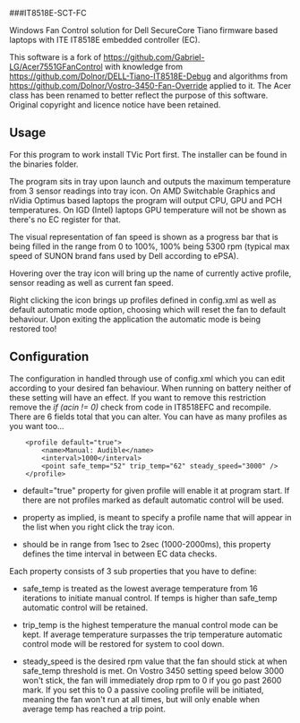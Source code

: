 ###IT8518E-SCT-FC

Windows Fan Control solution for Dell SecureCore Tiano firmware based laptops with ITE IT8518E embedded controller (EC).

This software is a fork of https://github.com/Gabriel-LG/Acer7551GFanControl with knowledge from https://github.com/Dolnor/DELL-Tiano-IT8518E-Debug 
and algorithms from https://github.com/Dolnor/Vostro-3450-Fan-Override applied to it. The Acer class has been renamed to better reflect the purpose of this software.
Original copyright and licence notice have been retained.

## Usage 

For this program to work install TVic Port first. The installer can be found in the binaries folder.

The program sits in tray upon launch and outputs the maximum temperature from 3 sensor readings into tray icon. 
On AMD Switchable Graphics and nVidia Optimus based laptops the program will output CPU, GPU and PCH temperatures. 
On IGD (Intel) laptops GPU temperature will not be shown as there's no EC register for that.

The visual representation of fan speed is shown as a progress bar that is being filled in the range from 0 to 100%, 100% being 5300 rpm 
(typical max speed of SUNON brand fans used by Dell according to ePSA).

Hovering over the tray icon will bring up the name of currently active profile, sensor reading as well as current fan speed.

Right clicking the icon brings up profiles defined in config.xml as well as default automatic mode option, choosing which will reset the fan to default behaviour.
Upon exiting the application the automatic mode is being restored too!


## Configuration

The configuration in handled through use of config.xml which you can edit according to your desired fan behaviour. 
When running on battery neither of these setting will have an effect. If you want to remove this restriction remove the *if (acin != 0)* check from code in IT8518EFC and recompile.
There are 6 fields total that you can alter. You can have as many profiles as you want too...

		<profile default="true">
			<name>Manual: Audible</name>
			<interval>1000</interval>
			<point safe_temp="52" trip_temp="62" steady_speed="3000" />
		</profile>

- default="true" property for given profile will enable it at program start. If there are not profiles marked as default automatic control will be used.

- <name> property as implied, is meant to specify a profile name that will appear in the list when you right click the tray icon.

- <interval> should be in range from 1sec to 2sec (1000-2000ms), this property defines the time interval in between EC data checks.

Each <point/> property consists of 3 sub properties that you have to define:

- safe_temp is treated as the lowest average temperature from 16 iterations to initiate manual control. If temps is higher than safe_temp automatic control will be retained.

- trip_temp is the highest temperature the manual control mode can be kept. If average temperature surpasses the trip temperature automatic control mode will be restored for system to cool down.

- steady_speed is the desired rpm value that the fan should stick at when safe_temp threshold is met. On Vostro 3450 setting speed below 3000 won't stick, the fan will immediately drop rpm to 0 if you go past 2600 mark.
If you set this to 0 a passive cooling profile will be initiated, meaning the fan won't run at all times, but will only enable when average temp has reached a trip point.